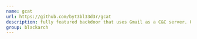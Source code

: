 ```yaml
---
name: gcat
url: https://github.com/byt3bl33d3r/gcat
description: fully featured backdoor that uses Gmail as a C&C server. URL : https://github.com/byt3bl33d3r/gcat Groups : blackarch blackarch-malware blackarch-exploitation
group: blackarch
---
```

